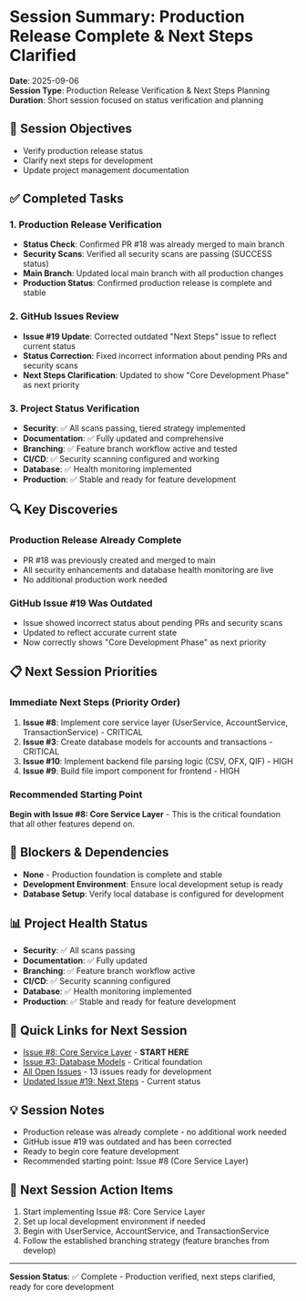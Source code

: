 # Session Summary: Production Release Complete & Next Steps Clarified

**Date**: 2025-09-06  
**Session Type**: Production Release Verification & Next Steps Planning  
**Duration**: Short session focused on status verification and planning

## 🎯 Session Objectives
- Verify production release status
- Clarify next steps for development
- Update project management documentation

## ✅ Completed Tasks

### 1. Production Release Verification
- **Status Check**: Confirmed PR #18 was already merged to main branch
- **Security Scans**: Verified all security scans are passing (SUCCESS status)
- **Main Branch**: Updated local main branch with all production changes
- **Production Status**: Confirmed production release is complete and stable

### 2. GitHub Issues Review
- **Issue #19 Update**: Corrected outdated "Next Steps" issue to reflect current status
- **Status Correction**: Fixed incorrect information about pending PRs and security scans
- **Next Steps Clarification**: Updated to show "Core Development Phase" as next priority

### 3. Project Status Verification
- **Security**: ✅ All scans passing, tiered strategy implemented
- **Documentation**: ✅ Fully updated and comprehensive
- **Branching**: ✅ Feature branch workflow active and tested
- **CI/CD**: ✅ Security scanning configured and working
- **Database**: ✅ Health monitoring implemented
- **Production**: ✅ Stable and ready for feature development

## 🔍 Key Discoveries

### Production Release Already Complete
- PR #18 was previously created and merged to main
- All security enhancements and database health monitoring are live
- No additional production work needed

### GitHub Issue #19 Was Outdated
- Issue showed incorrect status about pending PRs and security scans
- Updated to reflect accurate current state
- Now correctly shows "Core Development Phase" as next priority

## 📋 Next Session Priorities

### Immediate Next Steps (Priority Order)
1. **Issue #8**: Implement core service layer (UserService, AccountService, TransactionService) - CRITICAL
2. **Issue #3**: Create database models for accounts and transactions - CRITICAL
3. **Issue #10**: Implement backend file parsing logic (CSV, OFX, QIF) - HIGH
4. **Issue #9**: Build file import component for frontend - HIGH

### Recommended Starting Point
**Begin with Issue #8: Core Service Layer** - This is the critical foundation that all other features depend on.

## 🚨 Blockers & Dependencies
- **None** - Production foundation is complete and stable
- **Development Environment**: Ensure local development setup is ready
- **Database Setup**: Verify local database is configured for development

## 📊 Project Health Status
- **Security**: ✅ All scans passing
- **Documentation**: ✅ Fully updated
- **Branching**: ✅ Feature branch workflow active
- **CI/CD**: ✅ Security scanning configured
- **Database**: ✅ Health monitoring implemented
- **Production**: ✅ Stable and ready for feature development

## 🔗 Quick Links for Next Session
- [Issue #8: Core Service Layer](https://github.com/otherjamesbrown/TheTally/issues/8) - **START HERE**
- [Issue #3: Database Models](https://github.com/otherjamesbrown/TheTally/issues/3) - Critical foundation
- [All Open Issues](https://github.com/otherjamesbrown/TheTally/issues) - 13 issues ready for development
- [Updated Issue #19: Next Steps](https://github.com/otherjamesbrown/TheTally/issues/19) - Current status

## 💡 Session Notes
- Production release was already complete - no additional work needed
- GitHub issue #19 was outdated and has been corrected
- Ready to begin core feature development
- Recommended starting point: Issue #8 (Core Service Layer)

## 🎯 Next Session Action Items
1. Start implementing Issue #8: Core Service Layer
2. Set up local development environment if needed
3. Begin with UserService, AccountService, and TransactionService
4. Follow the established branching strategy (feature branches from develop)

---
**Session Status**: ✅ Complete - Production verified, next steps clarified, ready for core development
